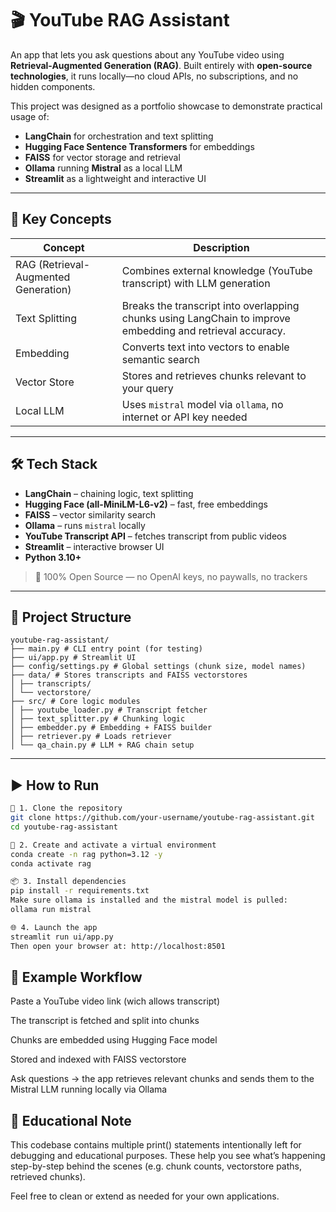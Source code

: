 # 🎬 YouTube RAG Assistant

An app that lets you ask questions about any YouTube video using **Retrieval-Augmented Generation (RAG)**. Built entirely with **open-source technologies**, it runs locally—no cloud APIs, no subscriptions, and no hidden components.

This project was designed as a portfolio showcase to demonstrate practical usage of:
- **LangChain** for orchestration and text splitting
- **Hugging Face Sentence Transformers** for embeddings
- **FAISS** for vector storage and retrieval
- **Ollama** running **Mistral** as a local LLM
- **Streamlit** as a lightweight and interactive UI

---

## 🧠 Key Concepts

| Concept | Description |
|--------|-------------|
| RAG (Retrieval-Augmented Generation) | Combines external knowledge (YouTube transcript) with LLM generation |
| Text Splitting | Breaks the transcript into overlapping chunks using LangChain to improve embedding and retrieval accuracy. |
| Embedding | Converts text into vectors to enable semantic search |
| Vector Store | Stores and retrieves chunks relevant to your query |
| Local LLM | Uses `mistral` model via `ollama`, no internet or API key needed |

---

## 🛠 Tech Stack

- **LangChain** – chaining logic, text splitting
- **Hugging Face (all-MiniLM-L6-v2)** – fast, free embeddings
- **FAISS** – vector similarity search
- **Ollama** – runs `mistral` locally
- **YouTube Transcript API** – fetches transcript from public videos
- **Streamlit** – interactive browser UI
- **Python 3.10+**

> 🚫 100% Open Source — no OpenAI keys, no paywalls, no trackers

---

## 📁 Project Structure
```
youtube-rag-assistant/
├── main.py # CLI entry point (for testing)
├── ui/app.py # Streamlit UI
├── config/settings.py # Global settings (chunk size, model names)
├── data/ # Stores transcripts and FAISS vectorstores
│ ├── transcripts/
│ └── vectorstore/
├── src/ # Core logic modules
│ ├── youtube_loader.py # Transcript fetcher
│ ├── text_splitter.py # Chunking logic
│ ├── embedder.py # Embedding + FAISS builder
│ ├── retriever.py # Loads retriever
│ └── qa_chain.py # LLM + RAG chain setup
```
---

## ▶️ How to Run
```bash
🧱 1. Clone the repository
git clone https://github.com/your-username/youtube-rag-assistant.git
cd youtube-rag-assistant

🐍 2. Create and activate a virtual environment
conda create -n rag python=3.12 -y
conda activate rag

📦 3. Install dependencies
pip install -r requirements.txt
Make sure ollama is installed and the mistral model is pulled:
ollama run mistral

🌐 4. Launch the app
streamlit run ui/app.py
Then open your browser at: http://localhost:8501
```

## 🧪 Example Workflow
Paste a YouTube video link (wich allows transcript)

The transcript is fetched and split into chunks

Chunks are embedded using Hugging Face model

Stored and indexed with FAISS vectorstore

Ask questions → the app retrieves relevant chunks and sends them to the Mistral LLM running locally via Ollama

## 📝 Educational Note
This codebase contains multiple print() statements intentionally left for debugging and educational purposes.
These help you see what’s happening step-by-step behind the scenes (e.g. chunk counts, vectorstore paths, retrieved chunks).

Feel free to clean or extend as needed for your own applications.